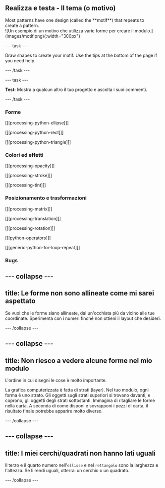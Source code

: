 ## Realizza e testa - Il tema (o motivo)

<div style="display: flex; flex-wrap: wrap">
<div style="flex-basis: 200px; flex-grow: 1; margin-right: 15px;">
Most patterns have one design (called the **motif**) that repeats to create a pattern. 
</div>
<div>
![Un esempio di un motivo che utilizza varie forme per creare il modulo.](images/motif.png){:width="300px"}
</div>
</div>

--- task ---

Draw shapes to create your motif. Use the tips at the bottom of the page if you need help.

--- /task ---

--- task ---

**Test:** Mostra a qualcun altro il tuo progetto e ascolta i suoi commenti.

--- /task ---

### Forme

[[[processing-python-ellipse]]]

[[[processing-python-rect]]]

[[[processing-python-triangle]]]


### Colori ed effetti

[[[processing-opacity]]]

[[[processing-stroke]]]

[[[processing-tint]]]

### Posizionamento e trasformazioni

[[[processing-matrix]]]

[[[processing-translation]]]

[[[processing-rotation]]]

[[[python-operators]]]

[[[generic-python-for-loop-repeat]]]

### Bugs

--- collapse ---
---
title: Le forme non sono allineate come mi sarei aspettato
---

Se vuoi che le forme siano allineate, dai un'occhiata più da vicino alle tue coordinate. Sperimenta con i numeri finché non ottieni il layout che desideri.

--- /collapse ---

--- collapse ---
---
title: Non riesco a vedere alcune forme nel mio modulo
---

L'ordine in cui disegni le cose è molto importante.

La grafica computerizzata è fatta di strati (layer). Nel tuo modulo, ogni forma è uno strato. Gli oggetti sugli strati superiori si trovano davanti, e coprono, gli oggetti degli strati sottostanti. Immagina di ritagliare le forme nella carta. A seconda di come disponi e sovrapponi i pezzi di carta, il risultato finale potrebbe apparire molto diverso.

--- /collapse ---

--- collapse ---
---
title: I miei cerchi/quadrati non hanno lati uguali
---

Il terzo e il quarto numero nell'`ellisse` e nel `rettangolo` sono la larghezza e l'altezza. Se li rendi uguali, otterrai un cerchio o un quadrato.

--- /collapse ---



